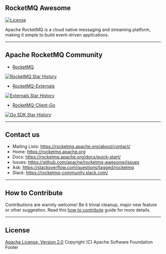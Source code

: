 ## RocketMQ Awesome
[![License](https://img.shields.io/badge/license-Apache%202-4EB1BA.svg)](https://www.apache.org/licenses/LICENSE-2.0.html)

Apache RocketMQ is a cloud native messaging and streaming platform, making it simple to build event-driven applications.

----------
## Apache RocketMQ Community
* [RocketMQ](https://github.com/apache/rocketmq)

[![RocketMQ Star History](https://api.star-history.com/svg?repos=apache/rocketmq&type=Date)](https://star-history.com/#apache/rocketmq)

* [RocketMQ-Externals](https://github.com/apache/rocketmq-externals)

[![Externals Star History](https://api.star-history.com/svg?repos=apache/rocketmq-externals&type=Date)](https://star-history.com/#apache/rocketmq-externals)

* [RocketMQ-Client-Go](https://github.com/apache/rocketmq-client-go)

[![Go SDK Star History](https://api.star-history.com/svg?repos=apache/rocketmq-client-go&type=Date)](https://star-history.com/#apache/rocketmq-client-go)

----------
## Contact us
* Mailing Lists: <https://rocketmq.apache.org/about/contact/>
* Home: <https://rocketmq.apache.org>
* Docs: <https://rocketmq.apache.org/docs/quick-start/>
* Issues: <https://github.com/apache/rocketmq-awesome/issues>
* Ask: <https://stackoverflow.com/questions/tagged/rocketmq>
* Slack: <https://rocketmq-community.slack.com/>
 
---------- 
## How to Contribute
  Contributions are warmly welcome! Be it trivial cleanup, major new feature or other suggestion. Read this [how to contribute](http://rocketmq.apache.org/docs/how-to-contribute/) guide for more details. 
   
   
----------
## License
  [Apache License, Version 2.0](http://www.apache.org/licenses/LICENSE-2.0.html) Copyright (C) Apache Software Foundation
Footer

